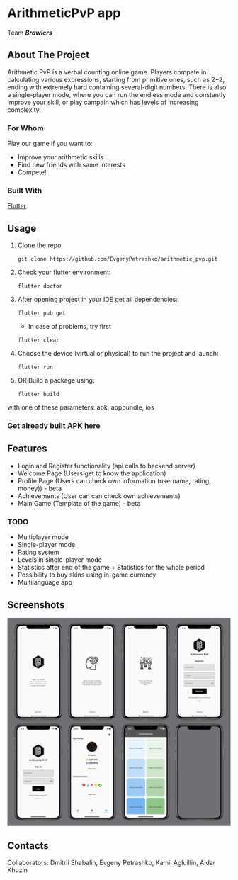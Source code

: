 # ArithmeticPvP app

Team ***Brawlers***

## About The Project
Arithmetic PvP is a verbal counting online game. Players compete in calculating various expressions, starting from primitive ones, such as 2+2, ending with extremely hard containing several-digit numbers. There is also a single-player mode, where you can run the endless mode and constantly improve your skill, or play campain which has levels of increasing complexity. 

### For Whom
Play our game if you want to:

* Improve your arithmetic skills
* Find new friends with same interests
* Compete!

### Built With

[Flutter](https://flutter.dev/)


## Usage
1) Clone the repo:
    ```
    git clone https://github.com/EvgenyPetrashko/arithmetic_pvp.git
    ```
2) Check your flutter environment:
    ```
    flutter doctor
    ```
3) After opening project in your IDE get all dependencies:
    ```
    flutter pub get
    ```
    * In case of problems, try first
    ```
    flutter clear
    ```
   
4) Choose the device (virtual or physical) to run the project and launch:
    ```
    flutter run
    ```
5) OR Build a package using:
    ```
    flutter build
    ```
  with one of these parameters: apk, appbundle, ios

### Get already built APK [here](https://github.com/EvgenyPetrashko/arithmetic_pvp/blob/master/app-release.apk)

## Features

* Login and Register functionality (api calls to backend server)
* Welcome Page (Users get to know the application)
* Profile Page (Users can check own information (username, rating, money)) - beta
* Achievements (User can can check own achievements)
* Main Game (Template of the game) - beta

### TODO
* Multiplayer mode
* Single-player mode
* Rating system
* Levels in single-player mode
* Statistics after end of the game + Statistics for the whole period
* Possibility to buy skins using in-game currency
* Multilanguage app


## Screenshots

![Screenshots](https://github.com/EvgenyPetrashko/arithmetic_pvp/blob/master/screenshots/screens.png)


## Contacts

Collaborators: Dmitrii Shabalin, Evgeny Petrashko, Kamil Agluillin, Aidar Khuzin
